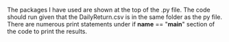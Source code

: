 The packages I have used are shown at the top of the .py file.
The code should run given that the DailyReturn.csv is in the same folder as the py file.
There are numerous print statements under if __name__ == "__main__" section of the code to print the results.
